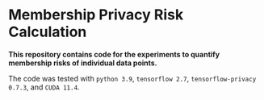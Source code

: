 # Membership Privacy Risk Calculation

**This repository contains code for the experiments to quantify membership risks of individual data points.**


The code was tested with `python 3.9`, `tensorflow 2.7`, `tensorflow-privacy 0.7.3`, and `CUDA 11.4`.
